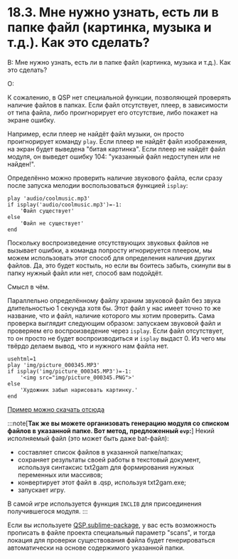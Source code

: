 # 18.3. Мне нужно узнать, есть ли в папке файл (картинка, музыка и т.д.). Как это сделать?
<!-- [:faq_18_03] -->
В: Мне нужно узнать, есть ли в папке файл (картинка, музыка и т.д.). Как это сделать?

О:

К сожалению, в QSP нет специальной функции, позволяющей проверять наличие файлов в папках. Если файл отсутствует, плеер, в зависимости от типа файла, либо проигнорирует его отсутствие, либо покажет на экране ошибку.

Например, если плеер не найдёт файл музыки, он просто проигнорирует команду `play`. Если плеер не найдёт файл изображения, на экран будет выведена "битая картинка". Если плеер не найдёт файл модуля, он выведет ошибку 104: "указанный файл недоступен или не найден!".

Определённо можно проверить наличие звукового файла, если сразу после запуска мелодии воспользоваться функцией `isplay`:

```qsp
play 'audio/coolmusic.mp3'
if isplay('audio/coolmusic.mp3')=-1:
	'Файл существует'
else
	'Файл не существует'
end
```

Поскольку воспроизведение отсутствующих звуковых файлов не вызывает ошибки, а команда попросту игнорируется плеером, мы можем использовать этот способ для определения наличия других файлов. Да, это будет костыль, но если вы боитесь забыть, скинули вы в папку нужный файл или нет, способ вам подойдёт.

Смысл в чём.

Параллельно определённому файлу храним звуковой файл без звука длительностью 1 секунда хотя бы. Этот файл у нас имеет точно то же название, что и файл, наличие которого мы хотим проверить. Сама проверка выглядит следующим образом: запускаем звуковой файл и проверяем его воспроизведение через `isplay`. Если файл отсутствует, то он просто не будет воспроизводиться и `isplay` выдаст 0. Из чего мы твёрдо делаем вывод, что и нужного нам файла нет.
```qsp
usehtml=1
play 'img/picture_000345.MP3'
if isplay('img/picture_000345.MP3')=-1:
	'<img src="img/picture_000345.PNG">'
else
	'Художник забыл нарисовать картинку.'
end
```
[Пример можно скачать отсюда](https://mega.nz/file/2W5wgbJL#E1rCFrBpwVonlTlWHIC7xVdBWoFUoF5SFOpWcz2J2Xo)


:::note[**Так же вы можете организовать генерацию модуля со списком файлов в указанной папке. Вот метод, предложенный `evp`:**]
Некий исполняемый файл (это может быть даже bat-файл):
* составляет список файлов в указанной папке/папках;
* сохраняет результаты своей работы в текстовый документ, используя синтаксис txt2gam для формирования нужных переменных или массивов;
* конвертирует этот файл в .qsp, используя txt2gam.exe;
* запускает игру.

В самой игре используется функция `INCLIB` для присоединения получившегося модуля.
:::

Если вы используете [QSP.sublime-package](https://github.com/AleksVersus/JAD_for_QSP), у вас есть возможность прописать в файле проекта специальный параметр "scans", и тогда локация для проверки существования файла будет генерироваться автоматически на основе содержимого указанной папки.
